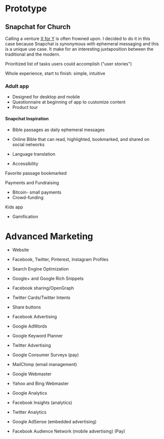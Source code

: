 # Prototype

## Snapchat for Church
Calling a venture [X for Y](http://avc.com/2014/01/this-for-that) is often frowned upon. I decided to do it in this case because Snapchat is synonymous with ephemeral messaging and this is a unique use case. It make for an interesting juxtaposition between the traditional and the modern.

Prioritized list of tasks users could accomplish ("user stories")

Whole experience, start to finish:
simple, intuitive

### Adult app

* Designed for desktop and mobile
* Questionnaire at beginning of app to customize content
* Product tour

#### Snapchat Inspiration
* Bible passages as daily ephemeral messages

* Online Bible that can read, highlighted, bookmarked, and shared on social networks
* Language translation
* Accessibility

Favorite passage bookmarked

Payments and Fundraising
* Bitcoin- small payments
* Crowd-funding

Kids app
* Gamification

# Advanced Marketing

* Website
* Facebook, Twitter, Pinterest, Instagram Profiles
* Search Engine Optimization
* Google+ and Google Rich Snippets
* Facebook sharing/OpenGraph
* Twitter Cards/Twitter Intents
* Share buttons
* Facebook Advertising
* Google AdWords
* Google Keyword Planner
* Twitter Advertising

* Google Consumer Surveys (pay)

* MailChimp (email management)

* Google Webmaster
* Yahoo and Bing Webmaster
* Google Analytics
* Facebook Insights (analytics)
* Twitter Analytics
* Google AdSense (embedded advertising)

* Facebook Audience Network (mobile advertising) (Pay)



